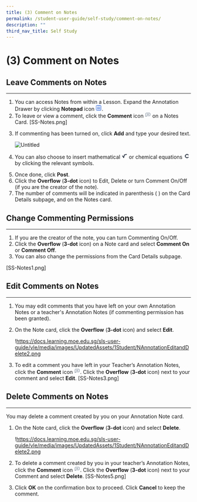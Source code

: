 ```yaml
---
title: (3) Comment on Notes
permalink: /student-user-guide/self-study/comment-on-notes/
description: ""
third_nav_title: Self Study
---
```

<h1 id="-3-comment-on-notes">(3) Comment on Notes</h1>
<h2 id="leave-comments-on-notes">Leave Comments on Notes</h2>
<hr>
<ol>
<li>You can access Notes from within a Lesson. Expand the Annotation Drawer by clicking <strong>Notepad</strong> icon <img style="width:1rem; display: inline;" src="/images/Icons/Note.svg">.</li>
<li>To leave or view a comment, click the <strong>Comment</strong> icon <img style="width:1rem; display: inline;" src="/images/Icons/Comment.svg"> on a Notes Card. [SS-Notes.png] </li>
<li><p>If commenting has been turned on, click <strong>Add</strong> and type your desired text.</p>
<p> <img alt="Untitled" src="https://s3-us-west-2.amazonaws.com/secure.notion-static.com/3a4461c6-9dc5-4331-b721-6712cef7fdeb/Untitled.png"></p>
</li>
<li><p>You can also choose to insert mathematical <img style="width:1rem; display: inline;" src="/images/Icons/MathType.svg"> or chemical equations <img style="width:1rem; display: inline;" src="/images/Icons/ChemType.svg"> by clicking the relevant symbols.</p>
</li>
<li>Once done, click <strong>Post</strong>.</li>
<li>Click the <strong>Overflow</strong> (<strong>3-dot</strong> icon) to Edit, Delete or turn Comment On/Off (if you are the creator of the note).</li>
<li>The number of comments will be indicated in parenthesis ( ) on the Card Details subpage, and on the Notes card.</li>
</ol>
<h2 id="change-commenting-permissions">Change Commenting Permissions</h2>
<hr>
<ol>
<li>If you are the creator of the note, you can turn Commenting On/Off.</li>
<li>Click the <strong>Overflow</strong> (<strong>3-dot</strong> icon) on a Note card and select <strong>Comment On</strong> or <strong>Comment Off</strong>.</li>
<li>You can also change the permissions from the Card Details subpage.</li>
</ol>
<p>[SS-Notes1.png]</p>
<h2 id="-edit-comments-on-notes-"><strong>Edit Comments on Notes</strong></h2>
<hr>
<ol>
<li>You may edit comments that you have left on your own Annotation Notes or a teacher's Annotation Notes (if commenting permission has been granted).</li>
<li><p>On the Note card, click the <strong>Overflow</strong> (<strong>3-dot</strong> icon) and select <strong>Edit</strong>. </p>
<p> !<a href="https://docs.learning.moe.edu.sg/sls-user-guide/vle/media/images/UpdatedAssets/1Student/NAnnotationEditandDelete2.png">https://docs.learning.moe.edu.sg/sls-user-guide/vle/media/images/UpdatedAssets/1Student/NAnnotationEditandDelete2.png</a></p>
</li>
<li><p>To edit a comment you have left in your Teacher’s Annotation Notes, click the <strong>Comment</strong> icon <img style="width:1rem; display: inline;" src="/images/Icons/Comment.svg">. Click the <strong>Overflow</strong> (<strong>3-dot</strong> icon) next to your comment and select <strong>Edit</strong>. [SS-Notes3.png]</p>
</li>
</ol>
<h2 id="-delete-comments-on-notes-"><strong>Delete Comments on Notes</strong></h2>
<hr>
<p>You may delete a comment created by you on your Annotation Note card.</p>
<ol>
<li><p>On the Note card, click the <strong>Overflow</strong> (<strong>3-dot</strong> icon) and select <strong>Delete</strong>. </p>
<p> !<a href="https://docs.learning.moe.edu.sg/sls-user-guide/vle/media/images/UpdatedAssets/1Student/NAnnotationEditandDelete2.png">https://docs.learning.moe.edu.sg/sls-user-guide/vle/media/images/UpdatedAssets/1Student/NAnnotationEditandDelete2.png</a></p>
</li>
<li><p>To delete a comment created by you in your teacher’s Annotation Notes, click the <strong>Comment</strong> icon <img style="width:1rem; display: inline;" src="/images/Icons/Comment.svg">. Click the <strong>Overflow</strong> (<strong>3-dot</strong> icon) next to your Comment and select <strong>Delete</strong>. [SS-Notes5.png]</p>
</li>
<li>Click <strong>OK</strong> on the confirmation box to proceed. Click <strong>Cancel</strong> to keep the comment.</li>
</ol>